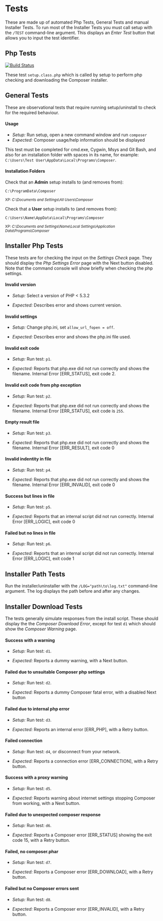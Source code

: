 # Tests

These are made up of automated Php Tests, General Tests and manual Installer Tests. To run most of the Installer Tests you must call setup with the `/TEST` command-line argument. This displays an *Enter Test* button that allows you to input the test identifier.

## Php Tests

[![Build Status](https://secure.travis-ci.org/johnstevenson/composer-setup.png)](https://travis-ci.org/johnstevenson/composer-setup)

These test `setup.class.php` which is called by setup to perform php checking and downloading the Composer installer.

## General Tests

These are observational tests that require running setup/uninstall to check for the required behaviour.

#### Usage
* *Setup:* Run setup, open a new command window and run ```composer```
* *Expected:* Composer usage/help information should be displayed

This test must be completed for cmd.exe, Cygwin, Msys and Git Bash, and also for an installation folder with spaces in its name, for example: ```C:\Users\Test User\AppData\Local\Programs\Composer```.

#### Installation Folders
Check that an **Admin** setup installs to (and removes from):

```
C:\ProgramData\Composer
```

<sub>XP: *C:\Documents and Settings\All Users\Composer*</sub>

Check that a **User** setup installs to (and removes from):

```
C:\Users\Name\AppData\Local\Programs\Composer
```

<sub>XP: *C:\Documents and Settings\Name\Local Settings\Application Data\Programs\Composer*</sub>


## Installer Php Tests

These tests are for checking the input on the *Settings Check* page. They should display the *Php Settings Error* page with the Next button disabled. Note that the command console will show briefly when checking the php settings.

#### Invalid version
* *Setup:* Select a version of PHP < 5.3.2

* *Expected:* Describes error and shows current version.


#### Invalid settings
* *Setup:* Change php.ini, set `allow_url_fopen = off`.

* *Expected:* Describes error and shows the php.ini file used.


#### Invalid exit code
* *Setup:* Run test: `p1`.

* *Expected:* Reports that php.exe did not run correctly and shows the filename. Internal Error [ERR_STATUS], exit code 2.


#### Invalid exit code from php exception
* *Setup:* Run test: `p2`.

* *Expected:* Reports that php.exe did not run correctly and shows the filename. Internal Error [ERR_STATUS], exit code is `255`.


#### Empty result file
* *Setup:* Run test: `p3`.

* *Expected:* Reports that php.exe did not run correctly and shows the filename. Internal Error [ERR_RESULT], exit code 0


#### Invalid indentity in file
* *Setup:* Run test: `p4`.

* *Expected:* Reports that php.exe did not run correctly and shows the filename. Internal Error [ERR_INVALID], exit code 0


#### Success but lines in file
* *Setup:* Run test: `p5`.

* *Expected:* Reports that an internal script did not run correctly. Internal Error [ERR_LOGIC], exit code 0


#### Failed but no lines in file
* *Setup:* Run test: `p6`.

* *Expected:* Reports that an internal script did not run correctly. Internal Error [ERR_LOGIC], exit code 1


## Installer Path Tests

Run the installer/uninstaller with the `/LOG="path\to\log.txt"` command-line argument. The log displays the path before and after any changes.


## Installer Download Tests
The tests generally simulate responses from the install script. These should display the the *Composer Download Error*, except for test `d1` which should show the *Composer Warning* page.


#### Success with a warning
* *Setup:* Run test: `d1`.

* *Expected:* Reports a dummy warning, with a Next button.


#### Failed due to unsuitable Composer php settings
* *Setup:* Run test: `d2`.

* *Expected:* Reports a dummy Composer fatal error, with a disabled Next button


#### Failed due to internal php error
* *Setup:* Run test: `d3`.

* *Expected:* Reports an internal error [ERR_PHP], with a Retry button.


#### Failed connection
* *Setup:* Run test: `d4`, or disconnect from your network.

* *Expected:* Reports a connection error [ERR_CONNECTION], with a Retry button.


#### Success with a proxy warning
* *Setup:* Run test: `d5`.

* *Expected:* Reports warning about internet settings stopping Composer from working, with a Next button.


#### Failed due to unexpected composer response
* *Setup:* Run test: `d6`.

* *Expected:* Reports a Composer error [ERR_STATUS] showing the exit code 15, with a Retry button.


#### Failed, no composer.phar
* *Setup:* Run test: `d7`.

* *Expected:* Reports a Composer error [ERR_DOWNLOAD], with a Retry button.


#### Failed but no Composer errors sent
* *Setup:* Run test: `d8`.

* *Expected:* Reports a Composer error [ERR_INVALID], with a Retry button.
